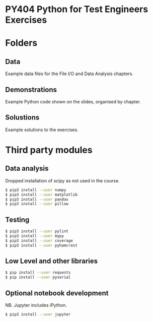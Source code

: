 # PY404 Python for Test Engineers Exercises

# Folders

## Data

Example data files for the File I/O and Data Analysis chapters.

## Demonstrations

Example Python code shown on the slides, organised by chapter.

## Solustions

Example solutions to the exercises.

# Third party modules 

## Data analysis

Dropped installation of scipy as not used in the course.

```bash
$ pip3 install --user numpy
$ pip3 install --user matplotlib
$ pip3 install --user pandas
$ pip3 install --user pillow
```

## Testing

```bash
$ pip3 install --user pylint 
$ pip3 install --user mypy
$ pip3 install --user coverage
$ pip3 install --user pyhamcrest
```

## Low Level and other libraries

```bash
$ pip install --user requests
$ pip install --user pyserial

```

## Optional notebook development

NB. Jupyter includes iPython.

```bash
$ pip3 install --user jupyter
```